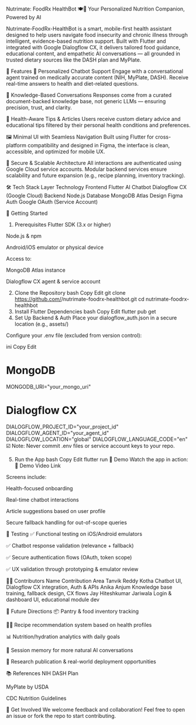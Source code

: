 Nutrimate: FoodRx HealthBot 🍽️🤖
Your Personalized Nutrition Companion, Powered by AI

Nutrimate-FoodRx-HealthBot is a smart, mobile-first health assistant designed to help users navigate food insecurity and chronic illness through intelligent, evidence-based nutrition support. Built with Flutter and integrated with Google Dialogflow CX, it delivers tailored food guidance, educational content, and empathetic AI conversations — all grounded in trusted dietary sources like the DASH plan and MyPlate.

🌟 Features
🍏 Personalized Chatbot Support
Engage with a conversational agent trained on medically accurate content (NIH, MyPlate, DASH). Receive real-time answers to health and diet-related questions.

🧠 Knowledge-Based Conversations
Responses come from a curated document-backed knowledge base, not generic LLMs — ensuring precision, trust, and clarity.

🎯 Health-Aware Tips & Articles
Users receive custom dietary advice and educational tips filtered by their personal health conditions and preferences.

🖼️ Minimal UI with Seamless Navigation
Built using Flutter for cross-platform compatibility and designed in Figma, the interface is clean, accessible, and optimized for mobile UX.

🔐 Secure & Scalable Architecture
All interactions are authenticated using Google Cloud service accounts. Modular backend services ensure scalability and future expansion (e.g., recipe planning, inventory tracking).

🛠️ Tech Stack
Layer	Technology
Frontend	Flutter
AI Chatbot	Dialogflow CX (Google Cloud)
Backend	Node.js
Database	MongoDB Atlas
Design	Figma
Auth	Google OAuth (Service Account)

🚀 Getting Started
1. Prerequisites
Flutter SDK (3.x or higher)

Node.js & npm

Android/iOS emulator or physical device

Access to:

MongoDB Atlas instance

Dialogflow CX agent & service account

2. Clone the Repository
bash
Copy
Edit
git clone https://github.com/<your-username>/nutrimate-foodrx-healthbot.git
cd nutrimate-foodrx-healthbot
3. Install Flutter Dependencies
bash
Copy
Edit
flutter pub get
4. Set Up Backend & Auth
Place your dialogflow_auth.json in a secure location (e.g., assets/)

Configure your .env file (excluded from version control):

ini
Copy
Edit
# MongoDB
MONGODB_URI="your_mongo_uri"

# Dialogflow CX
DIALOGFLOW_PROJECT_ID="your_project_id"
DIALOGFLOW_AGENT_ID="your_agent_id"
DIALOGFLOW_LOCATION="global"
DIALOGFLOW_LANGUAGE_CODE="en"
☑️ Note: Never commit .env files or service account keys to your repo.

5. Run the App
bash
Copy
Edit
flutter run
🎥 Demo
Watch the app in action:
🔗 Demo Video Link

Screens include:

Health-focused onboarding

Real-time chatbot interactions

Article suggestions based on user profile

Secure fallback handling for out-of-scope queries

🧪 Testing
✅ Functional testing on iOS/Android emulators

✅ Chatbot response validation (relevance + fallback)

✅ Secure authentication flows (OAuth, token scope)

✅ UX validation through prototyping & emulator review

👨‍💻 Contributors
Name	Contribution Area
Tanvik Reddy Kotha	Chatbot UI, Dialogflow CX integration, Auth & APIs
Anika Anjum	Knowledge base training, fallback design, CX flows
Jay Hiteshkumar Jariwala	Login & dashboard UI, educational module dev

🧭 Future Directions
📦 Pantry & food inventory tracking

🧑‍🍳 Recipe recommendation system based on health profiles

📊 Nutrition/hydration analytics with daily goals

🔄 Session memory for more natural AI conversations

🧪 Research publication & real-world deployment opportunities

📚 References
NIH DASH Plan

MyPlate by USDA

CDC Nutrition Guidelines

🙌 Get Involved
We welcome feedback and collaboration! Feel free to open an issue or fork the repo to start contributing.
